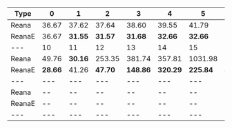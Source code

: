 | Type | 0 | 1 | 2 | 3 | 4 | 5 | 6 | 7 | 8 | 9 |
|---|---|---|---|---|---|---|---|---|---|---|
| Reana | 36.67 | 37.62 | 37.64 | 38.60 | 39.55 | 41.79 | 44.66 | 50.58 | **27.54** | 48.30 |
| ReanaE | 36.67 | **31.55** | **31.57** | **31.68** | **32.66** | **32.66** | **33.64** | **35.55** | 38.58 | **44.66** |
| --- | 10 | 11 | 12 | 13 | 14 | 15 | 16 | 17 | 18 | 19 |
| Reana | 49.76 | **30.16** | 253.35 | 381.74 | 357.81 | 1031.98 | 1798.60 | 2566.79 | 2330.42 | -- |
| ReanaE | **28.66** | 41.26 | **47.70** | **148.86** | **320.29** | **225.84** | **481.38** | **1320.69** | **1708.61** | 3348.60 |
| --- | --- | --- | --- | --- | --- | --- | --- | --- | --- | --- |
| Reana | -- | -- | -- | -- | -- | -- | -- | -- | -- | -- |
| ReanaE | -- | -- | -- | -- | -- | -- | -- | -- | -- | -- |
|---|---|---|---|---|---|---|---|---|---|---|
